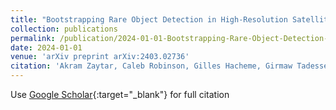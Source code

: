 ```yaml
---
title: "Bootstrapping Rare Object Detection in High-Resolution Satellite Imagery"
collection: publications
permalink: /publication/2024-01-01-Bootstrapping-Rare-Object-Detection-in-High-Resolution-Satellite-Imagery
date: 2024-01-01
venue: 'arXiv preprint arXiv:2403.02736'
citation: 'Akram Zaytar, Caleb Robinson, Gilles Hacheme, Girmaw Tadesse, Rahul Dodhia, Juan Ferres, Lacey Hughey, Jared Stabach, Irene Amoke,&quot;Bootstrapping Rare Object Detection in High-Resolution Satellite Imagery.&quot; arXiv preprint arXiv:2403.02736, 2024.'
---
```

Use [Google Scholar](https://scholar.google.com/scholar?q=Bootstrapping+Rare+Object+Detection+in+High+Resolution+Satellite+Imagery){:target="_blank"} for full citation